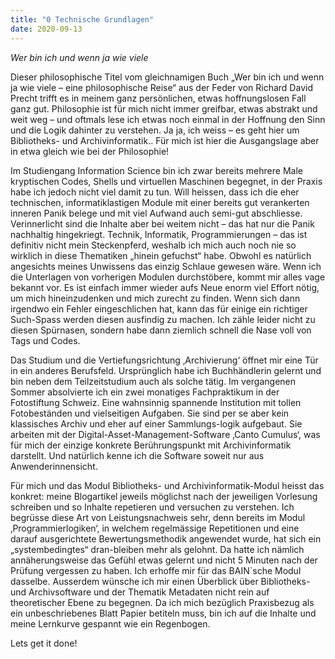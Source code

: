 ```yaml
---
title: "0 Technische Grundlagen"
date: 2020-09-13
---
```

*Wer bin ich und wenn ja wie viele*

Dieser philosophische Titel vom gleichnamigen Buch „Wer bin ich und wenn ja wie viele – eine philosophische Reise“ aus der Feder von Richard David Precht trifft es in meinem ganz persönlichen, etwas hoffnungslosen Fall ganz gut. Philosophie ist für mich nicht immer greifbar, etwas abstrakt und weit weg – und oftmals lese ich etwas noch einmal in der Hoffnung den Sinn und die Logik dahinter zu verstehen. Ja ja, ich weiss – es geht hier um Bibliotheks- und Archivinformatik.. Für mich ist hier die Ausgangslage aber in etwa gleich wie bei der Philosophie!

Im Studiengang Information Science bin ich zwar bereits mehrere Male kryptischen Codes, Shells und virtuellen Maschinen begegnet, in der Praxis habe ich jedoch nicht viel damit zu tun. Will heissen, dass ich die eher technischen, informatiklastigen Module mit einer bereits gut verankerten inneren Panik belege und mit viel Aufwand auch semi-gut abschliesse. Verinnerlicht sind die Inhalte aber bei weitem nicht – das hat nur die Panik nachhaltig hingekriegt. 
Technik, Informatik, Programmierungen – das ist definitiv nicht mein Steckenpferd, weshalb ich mich auch noch nie so wirklich in diese Thematiken „hinein gefuchst“ habe. Obwohl es natürlich angesichts meines Unwissens das einzig Schlaue gewesen wäre. Wenn ich die Unterlagen von vorherigen Modulen durchstöbere, kommt mir alles vage bekannt vor. Es ist einfach immer wieder aufs Neue enorm viel Effort nötig, um mich hineinzudenken und mich zurecht zu finden. Wenn sich dann irgendwo ein Fehler eingeschlichen hat, kann das für einige ein richtiger Such-Spass werden diesen ausfindig zu machen. Ich zähle leider nicht zu diesen Spürnasen, sondern habe dann ziemlich schnell die Nase voll von Tags und Codes. 

Das Studium und die Vertiefungsrichtung ‚Archivierung‘ öffnet mir eine Tür in ein anderes Berufsfeld. Ursprünglich habe ich Buchhändlerin gelernt und bin neben dem Teilzeitstudium auch als solche tätig. Im vergangenen Sommer absolvierte ich ein zwei monatiges Fachpraktikum in der Fotostiftung Schweiz. Eine wahnsinnig spannende Institution mit tollen Fotobeständen und vielseitigen Aufgaben. Sie sind per se aber kein klassisches Archiv und eher auf einer Sammlungs-logik aufgebaut. Sie arbeiten mit der Digital-Asset-Management-Software ‚Canto Cumulus‘, was für mich der einzige konkrete Berührungspunkt mit Archivinformatik darstellt. Und natürlich kenne ich die Software soweit nur aus Anwenderinnensicht. 

Für mich und das Modul Bibliotheks- und Archivinformatik-Modul heisst das konkret: meine Blogartikel jeweils möglichst nach der jeweiligen Vorlesung schreiben und so Inhalte repetieren und versuchen zu verstehen. Ich begrüsse diese Art von Leistungsnachweis sehr, denn bereits im Modul ‚Programmierlogiken‘, in welchem regelmässige Repetitionen und eine darauf ausgerichtete Bewertungsmethodik angewendet wurde, hat sich ein „systembedingtes“ dran-bleiben mehr als gelohnt. Da hatte ich nämlich annäherungsweise das Gefühl etwas gelernt und nicht 5 Minuten nach der Prüfung vergessen zu haben. Ich erhoffe mir für das BAIN`sche Modul dasselbe. Ausserdem wünsche ich mir einen Überblick über Bibliotheks- und Archivsoftware und der Thematik Metadaten nicht rein auf theoretischer Ebene zu begegnen. Da ich mich bezüglich Praxisbezug als ein unbeschriebenes Blatt Papier betiteln muss, bin ich auf die Inhalte und meine Lernkurve gespannt wie ein Regenbogen.

Lets get it done!

